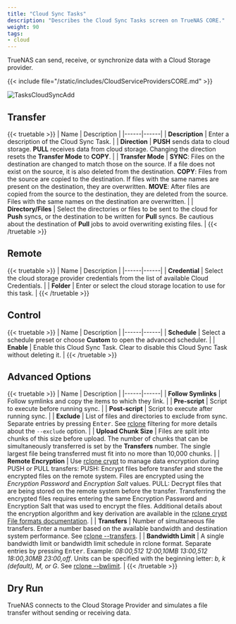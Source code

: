 ```yaml
---
title: "Cloud Sync Tasks"
description: "Describes the Cloud Sync Tasks screen on TrueNAS CORE."
weight: 90
tags:
- cloud
---
```


TrueNAS can send, receive, or synchronize data with a Cloud Storage provider.

{{< include file="/static/includes/CloudServiceProvidersCORE.md" >}}

![TasksCloudSyncAdd](/images/CORE/Tasks/TasksCloudSyncAdd.png "Creating a Cloud Sync Task")

## Transfer

{{< truetable >}}
| Name | Description |
|------|------|
| **Description** | Enter a description of the Cloud Sync Task. |
| **Direction** | **PUSH** sends data to cloud storage. **PULL** receives data from cloud storage. Changing the direction resets the **Transfer Mode** to **COPY**. |
| **Transfer Mode** | **SYNC**: Files on the destination are changed to match those on the source. If a file does not exist on the source, it is also deleted from the destination. **COPY**: Files from the source are copied to the destination. If files with the same names are present on the destination, they are overwritten. **MOVE**: After files are copied from the source to the destination, they are deleted from the source. Files with the same names on the destination are overwritten. |
| **Directory/Files** | Select the directories or files to be sent to the cloud for **Push** syncs, or the destination to be written for **Pull** syncs. Be cautious about the destination of **Pull** jobs to avoid overwriting existing files. |
{{< /truetable >}}

## Remote

{{< truetable >}}
| Name | Description |
|------|------|
| **Credential** | Select the cloud storage provider credentials from the list of available Cloud Credentials. |
| **Folder** | Enter or select the cloud storage location to use for this task. |
{{< /truetable >}}

## Control

{{< truetable >}}
| Name | Description |
|------|------|
| **Schedule** | Select a schedule preset or choose **Custom** to open the advanced scheduler. |
| **Enable** | Enable this Cloud Sync Task. Clear to disable this Cloud Sync Task without deleting it. |
{{< /truetable >}}

## Advanced Options

{{< truetable >}}
| Name | Description |
|------|------|
| **Follow Symlinks** | Follow symlinks and copy the items to which they link. |
| **Pre-script** | Script to execute before running sync. |
| **Post-script** | Script to execute after running sync. |
| **Exclude** | List of files and directories to exclude from sync. Separate entries by pressing <kbd>Enter</kbd>. See [rclone](https://rclone.org/filtering/) filtering for more details about the `--exclude` option. |
| **Upload Chunk Size** | Files are split into chunks of this size before upload. The number of chunks that can be simultaneously transferred is set by the **Transfers** number. The single largest file being transferred must fit into no more than 10,000 chunks. |
| **Remote Encryption** | Use [rclone crypt](https://rclone.org/crypt/) to manage data encryption during PUSH or PULL transfers:  PUSH: Encrypt files before transfer and store the encrypted files on the remote system. Files are encrypted using the *Encryption Password* and *Encryption Salt* values.  PULL: Decrypt files that are being stored on the remote system before the transfer. Transferring the encrypted files requires entering the same Encryption Password and Encryption Salt that was used to encrypt the files.  Additional details about the encryption algorithm and key derivation are available in the [rclone crypt File formats documentation](https://rclone.org/crypt/#file-formats). |
| **Transfers** | Number of simultaneous file transfers. Enter a number based on the available bandwidth and destination system performance. See [rclone --transfers](https://rclone.org/docs/#transfers-n). |
| **Bandwidth Limit** | A single bandwidth limit or bandwidth limit schedule in rclone format. Separate entries by pressing <kbd>Enter</kbd>. Example: *08:00,512 12:00,10MB 13:00,512 18:00,30MB 23:00,off*. Units can be specified with the beginning letter: *b, k (default), M, or G*. See [rclone --bwlimit](https://rclone.org/docs/#bwlimit-bandwidth-spec). |
{{< /truetable >}}

## Dry Run

TrueNAS connects to the Cloud Storage Provider and simulates a file transfer without sending or receiving data.
